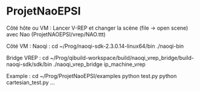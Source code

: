 # ProjetNaoEPSI

Côté hôte ou VM :
Lancer V-REP et changer la scène (file -> open scene) avec Nao (ProjetNAOEPSI/vrep/NAO.ttt)

Côté VM :
Naoqi : 
cd ~/Prog/naoqi-sdk-2.3.0.14-linux64/bin
./naoqi-bin

Bridge VREP : 
cd ~/Prog/qibuild-workspace/build/naoqi_vrep_bridge/build-naoqi-sdk/sdk/bin
./naoqi_vrep_bridge ip_machine_vrep

Example :
cd ~/Prog/ProjetNaoEPSI/examples
python test.py
python cartesian_test.py
...

